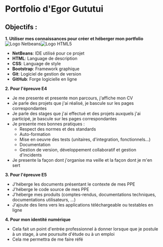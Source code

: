 # Portfolio d'Egor Gututui
## Objectifs :

**1. Utiliser mes connaissances pour créer et héberger mon portfolio**
![Logo Netbeans](https://cwiki.apache.org/confluence/download/attachments/75974482/netbeans-logo-2-cleanedpx64.png?version=1&modificationDate=1519886525000&api=v2)![Logo HTML5](https://www.w3.org/html/logo/downloads/HTML5_Badge_64.png)
  - **NetBeans**: IDE utilisé pour ce projet 
  - **HTML**: Language de description 
  - **CSS**: Language de style 
  - **Bootstrap**: Framework graphique  
  - **Git**: Logiciel de gestion de version 
  - **GitHub**: Forge logicielle en ligne 

**2. Pour l'épreuve E4** 
  - Je me presente et presente mon parcours, j'affiche mon CV
  - Je parle des projets que j'ai réalisé, je bascule sur les pages correspondantes 
  - Je parle des stages que j'ai effectué et des projets auxquels j'ai participé, je bascule sur les pages correspondantes  
  - Je presente mes bonnes pratiques : 
    - Respect des normes et des standards
    - Auto-formation 
    - Mise en oeuvre des tests (unitaires, d'integration, fonctionnels...)
    - Documentation 
    - Gestion de version, développement collaboratif et gestion d'incidents 
  - Je presente la façon dont j'organise ma veille et la façon dont je m'en sert 
  
**3. Pour l'épreuve E5**
  - J'héberge les documents présentant le contexte de mes PPE
  - J'héberge le code source de mes PPE 
  - J'héberge mes produits (comptes-rendus, documentations techniques, documentations utilisateurs, ...) 
  - J'ajoute des liens vers les applications téléchargeable ou testables en ligne

**4. Pour mon identité numérique** 
  - Cela fait un point d'entrée professionnel à donner lorsque que je postule à un stage, à une poursuite d'étude ou à un emploi
  - Cela me permettra de me faire réfé
